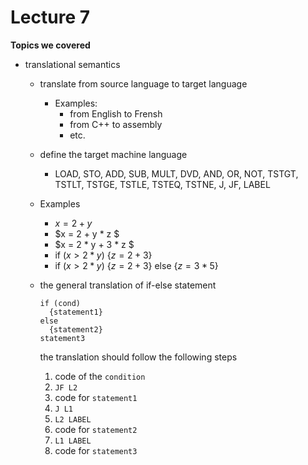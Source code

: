 # Lecture 7

**Topics we covered**

- translational semantics

    - translate from source language to target language
      - Examples:
        - from English to Frensh
        - from C++ to assembly
        - etc.
    - define the target machine language
      - LOAD, STO, ADD, SUB, MULT, DVD, AND, OR, NOT, TSTGT, TSTLT, TSTGE, TSTLE, TSTEQ, TSTNE, J, JF, LABEL
    - Examples
      - $x = 2 + y$
      - $x = 2 + y * z $
      - $x = 2 * y + 3 * z $
      - if $(x>2*y)$ {$z=2+3$}
      - if $(x>2*y)$ {$z=2+3$} else {$z=3*5$}

    - the general translation of if-else statement
      ```
      if (cond)
        {statement1}
      else
        {statement2}
      statement3
      ```
      the translation should follow the following steps
      1. code of the `condition`
      1. `JF L2`
      1. code for `statement1`
      1. `J L1`
      1. `L2 LABEL`
      1. code for `statement2`
      1. `L1 LABEL`
      1. code for `statement3`
